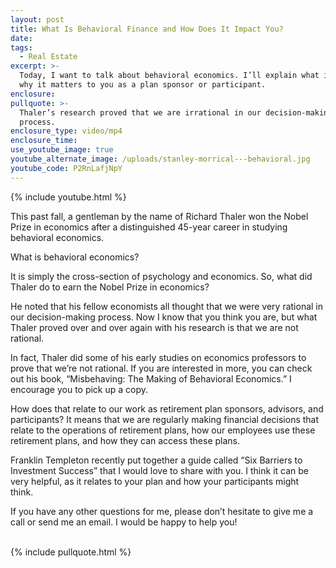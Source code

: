 ```yaml
---
layout: post
title: What Is Behavioral Finance and How Does It Impact You?
date:
tags:
  - Real Estate
excerpt: >-
  Today, I want to talk about behavioral economics. I’ll explain what it is and
  why it matters to you as a plan sponsor or participant.
enclosure:
pullquote: >-
  Thaler’s research proved that we are irrational in our decision-making
  process.
enclosure_type: video/mp4
enclosure_time:
use_youtube_image: true
youtube_alternate_image: /uploads/stanley-morrical---behavioral.jpg
youtube_code: P2RnLafjNpY
---
```


{% include youtube.html %}

This past fall, a gentleman by the name of Richard Thaler won the Nobel Prize in economics after a distinguished 45-year career in studying behavioral economics.&nbsp;

What is behavioral economics?&nbsp;

It is simply the cross-section of psychology and economics. So, what did Thaler do to earn the Nobel Prize in economics?&nbsp;

He noted that his fellow economists all thought that we were very rational in our decision-making process. Now I know that you think you are, but what Thaler proved over and over again with his research is that we are not rational.&nbsp;

In fact, Thaler did some of his early studies on economics professors to prove that we’re not rational. If you are interested in more, you can check out his book, “Misbehaving: The Making of Behavioral Economics.” I encourage you to pick up a copy.&nbsp;

How does that relate to our work as retirement plan sponsors, advisors, and participants? It means that we are regularly making financial decisions that relate to the operations of retirement plans, how our employees use these retirement plans, and how they can access these plans.&nbsp;

Franklin Templeton recently put together a guide called “Six Barriers to Investment Success” that I would love to share with you. I think it can be very helpful, as it relates to your plan and how your participants might think.&nbsp;

If you have any other questions for me, please don’t hesitate to give me a call or send me an email. I would be happy to help you!<br>&nbsp;

{% include pullquote.html %}
